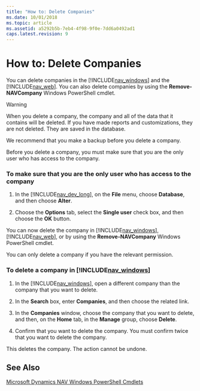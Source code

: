 ```yaml
---
title: "How to: Delete Companies"
ms.date: 10/01/2018
ms.topic: article
ms.assetid: a5292b5b-7eb4-4f98-9f0e-7dd6a0492ad1
caps.latest.revision: 9
---
```

# How to: Delete Companies
You can delete companies in the [!INCLUDE[nav_windows](includes/nav_windows_md.md)] and the [!INCLUDE[nav_web](includes/nav_web_md.md)]. You can also delete companies by using the **Remove-NAVCompany** Windows PowerShell cmdlet.  
  
> [!WARNING]  
>  When you delete a company, the company and all of the data that it contains will be deleted. If you have made reports and customizations, they are not deleted. They are saved in the database.  
  
 We recommend that you make a backup before you delete a company.  
  
 Before you delete a company, you must make sure that you are the only user who has access to the company.  
  
### To make sure that you are the only user who has access to the company  
  
1.  In the [!INCLUDE[nav_dev_long](includes/nav_dev_long_md.md)], on the **File** menu, choose **Database**, and then choose **Alter**.  
  
2.  Choose the **Options** tab, select the **Single user** check box, and then choose the **OK** button.  
  
 You can now delete the company in [!INCLUDE[nav_windows](includes/nav_windows_md.md)], [!INCLUDE[nav_web](includes/nav_web_md.md)], or by using the **Remove-NAVCompany** Windows PowerShell cmdlet.  
  
 You can only delete a company if you have the relevant permission.  
  
### To delete a company in [!INCLUDE[nav_windows](includes/nav_windows_md.md)]  
  
1.  In the [!INCLUDE[nav_windows](includes/nav_windows_md.md)], open a different company than the company that you want to delete. <!--For more information, see [How to: Select a Company](\($-S_COMPANY-How-to--Select-a-Company-$\).md).-->  
  
2.  In the **Search** box, enter **Companies**, and then choose the related link.  
  
3.  In the **Companies** window, choose the company that you want to delete, and then, on the **Home** tab, in the **Manage** group, choose **Delete**.  
  
4.  Confirm that you want to delete the company. You must confirm twice that you want to delete the company.  
  
 This deletes the company. The action cannot be undone.  
  
## See Also  
 [Microsoft Dynamics NAV Windows PowerShell Cmdlets](Microsoft-Dynamics-NAV-Windows-PowerShell-Cmdlets.md)
